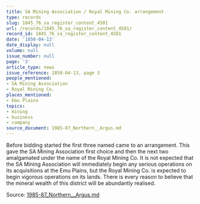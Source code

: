 ```yaml
---
title: SA Mining Association / Royal Mining Co. arrangement
type: records
slug: 1845_76_sa_register_content_4501
url: /records/1845_76_sa_register_content_4501/
record_id: 1845_76_sa_register_content_4501
date: '1850-04-13'
date_display: null
volume: null
issue_number: null
page: '3'
article_type: news
issue_reference: 1850-04-13, page 3
people_mentioned:
- SA Mining Association
- Royal Mining Co.
places_mentioned:
- Emu Plains
topics:
- mining
- business
- company
source_document: 1985-87_Northern__Argus.md
---
```


Before bidding started the first three named came to an arrangement.  This gave the SA Mining Association first choice and then the next two amalgamated under the name of the Royal Mining Co.  It is not expected that the SA Mining Association will immediately begin any serious operations on its acquisitions at the Emu Plains, but the Royal Mining Co. is expected to begin vigorous operations on its lands.  There is every reason to believe that the mineral wealth of this district will be abundantly realised.

Source: [1985-87_Northern__Argus.md](/downloads/markdown/1985-87_Northern__Argus.md)
